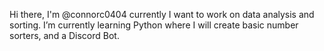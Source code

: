 Hi there, I'm @connorc0404 currently I want to work on data analysis and sorting.
I’m currently learning Python where I will create basic number sorters, and a Discord Bot.
